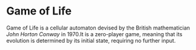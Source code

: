 # Game of Life
Game of Life is a cellular automaton devised by the British mathematician *John Horton Conway* in 1970.It is a zero-player game, meaning that its evolution is determined by its initial state, requiring no further input.
